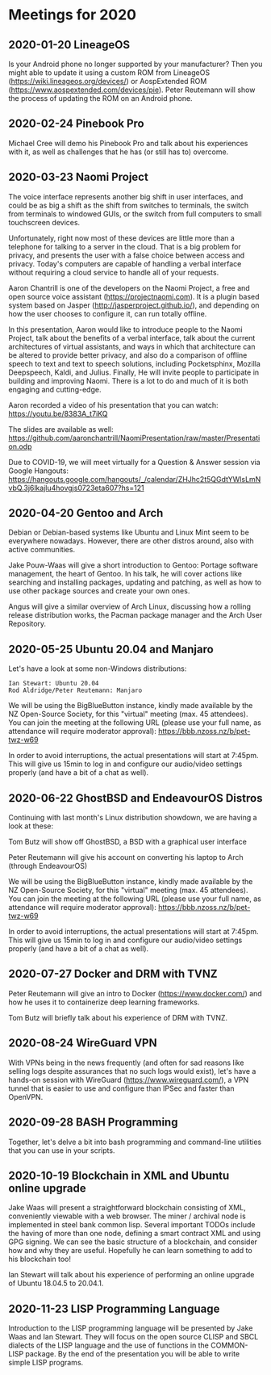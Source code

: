 # Meetings for 2020

## 2020-01-20 LineageOS

Is your Android phone no longer supported by your manufacturer? Then you might able to update it using a custom ROM from LineageOS (https://wiki.lineageos.org/devices/) or AospExtended ROM (https://www.aospextended.com/devices/pie). Peter Reutemann will show the process of updating the ROM on an Android phone.

## 2020-02-24 Pinebook Pro

Michael Cree will demo his Pinebook Pro and talk about his experiences with it, as well as challenges that he has (or still has to) overcome.

## 2020-03-23 Naomi Project

The voice interface represents another big shift in user interfaces, and could be as big a shift as the shift from switches to terminals, the switch from terminals to windowed GUIs, or the switch from full computers to small touchscreen devices.

Unfortunately, right now most of these devices are little more than a telephone for talking to a server in the cloud. That is a big problem for privacy, and presents the user with a false choice between access and privacy. Today's computers are capable of handling a verbal interface without requiring a cloud service to handle all of your requests.

Aaron Chantrill is one of the developers on the Naomi Project, a free and open source voice assistant (https://projectnaomi.com). It is a plugin based system based on Jasper (http://jasperproject.github.io/), and depending on how the user chooses to configure it, can run totally offline.

In this presentation, Aaron would like to introduce people to the Naomi Project, talk about the benefits of a verbal interface, talk about the current architectures of virtual assistants, and ways in which that architecture can be altered to provide better privacy, and also do a comparison of offline speech to text and text to speech solutions, including Pocketsphinx, Mozilla Deepspeech, Kaldi, and Julius. Finally, He will invite people to participate in building and improving Naomi. There is a lot to do and much of it is both engaging and cutting-edge.

Aaron recorded a video of his presentation that you can watch:
https://youtu.be/8383A_t7iKQ

The slides are available as well:
https://github.com/aaronchantrill/NaomiPresentation/raw/master/Presentation.odp

Due to COVID-19, we will meet virtually for a Question & Answer session via Google Hangouts:
https://hangouts.google.com/hangouts/_/calendar/ZHJhc2t5QGdtYWlsLmNvbQ.3j6lkajlu4hovgjs0723eta607?hs=121

## 2020-04-20 Gentoo and Arch

Debian or Debian-based systems like Ubuntu and Linux Mint seem to be everywhere nowadays. However, there are other distros around, also with active communities.

Jake Pouw-Waas will give a short introduction to Gentoo: Portage software management, the heart of Gentoo. In his talk, he will cover actions like searching and installing packages, updating and patching, as well as how to use other package sources and create your own ones.

Angus will give a similar overview of Arch Linux, discussing how a rolling release distribution works, the Pacman package manager and the Arch User Repository.

## 2020-05-25 Ubuntu 20.04 and Manjaro

Let's have a look at some non-Windows distributions:

    Ian Stewart: Ubuntu 20.04
    Rod Aldridge/Peter Reutemann: Manjaro

We will be using the BigBlueButton instance, kindly made available by the NZ Open-Source Society, for this "virtual" meeting (max. 45 attendees). You can join the meeting at the following URL (please use your full name, as attendance will require moderator approval):
https://bbb.nzoss.nz/b/pet-twz-w69

In order to avoid interruptions, the actual presentations will start at 7:45pm. This will give us 15min to log in and configure our audio/video settings properly (and have a bit of a chat as well).

## 2020-06-22 GhostBSD and EndeavourOS Distros

Continuing with last month's Linux distribution showdown, we are having a look at these:

Tom Butz will show off GhostBSD, a BSD with a graphical user interface
    
Peter Reutemann will give his account on converting his laptop to Arch (through EndeavourOS)

We will be using the BigBlueButton instance, kindly made available by the NZ Open-Source Society, for this "virtual" meeting (max. 45 attendees). You can join the meeting at the following URL (please use your full name, as attendance will require moderator approval):
https://bbb.nzoss.nz/b/pet-twz-w69

In order to avoid interruptions, the actual presentations will start at 7:45pm. This will give us 15min to log in and configure our audio/video settings properly (and have a bit of a chat as well).

## 2020-07-27 Docker and DRM with TVNZ

Peter Reutemann will give an intro to Docker (https://www.docker.com/) and how he uses it to containerize deep learning frameworks.

Tom Butz will briefly talk about his experience of DRM with TVNZ.

## 2020-08-24 WireGuard VPN

With VPNs being in the news frequently (and often for sad reasons like selling logs despite assurances that no such logs would exist), let's have a hands-on session with WireGuard (https://www.wireguard.com/), a VPN tunnel that is easier to use and configure than IPSec and faster than OpenVPN.

## 2020-09-28 BASH Programming

Together, let's delve a bit into bash programming and command-line utilities that you can use in your scripts.

## 2020-10-19 Blockchain in XML and Ubuntu online upgrade

Jake Waas will present a straightforward blockchain consisting of XML,
conveniently viewable with a web browser. The miner / archival node is
implemented in steel bank common lisp. Several important TODOs include the having of more than one node, defining a smart contract XML and using GPG signing. We can see the basic structure of a blockchain, and consider how and why they are useful. Hopefully he can learn something to add to his blockchain too!

Ian Stewart will talk about his experience of performing an online upgrade of Ubuntu 18.04.5 to 20.04.1.

## 2020-11-23 LISP Programming Language

Introduction to the LISP programming language will be presented by Jake Waas and Ian Stewart. They will focus on the open source CLISP and SBCL dialects of the LISP language and the use of functions in the COMMON-LISP package. By the end of the presentation you will be able to write simple LISP programs.
